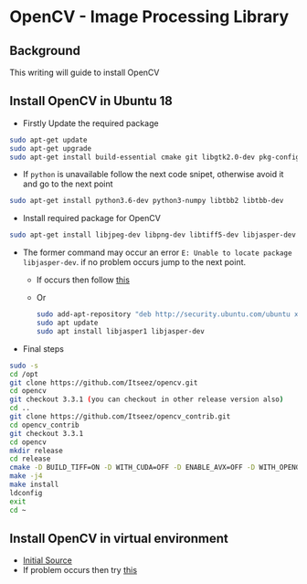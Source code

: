 OpenCV - Image Processing Library
=================================

## Background

This writing will guide to install OpenCV

## Install OpenCV in Ubuntu 18

- Firstly Update the required package

```sh
sudo apt-get update
sudo apt-get upgrade
sudo apt-get install build-essential cmake git libgtk2.0-dev pkg-config libavcodec-dev libavformat-dev libswscale-dev
```

- If `python` is unavailable follow the next code snipet, otherwise avoid it and go to the next point

```sh
sudo apt-get install python3.6-dev python3-numpy libtbb2 libtbb-dev
```
- Install required package for OpenCV

```sh
sudo apt-get install libjpeg-dev libpng-dev libtiff5-dev libjasper-dev libdc1394-22-dev libeigen3-dev libtheora-dev libvorbis-dev libxvidcore-dev libx264-dev sphinx-common libtbb-dev yasm libfaac-dev libopencore-amrnb-dev libopencore-amrwb-dev libopenexr-dev libgstreamer-plugins-base1.0-dev libavutil-dev libavfilter-dev libavresample-dev
```

- The former command may occur an error `E: Unable to locate package libjasper-dev`. if no problem occurs jump to the next point.
    - If occurs then follow [this](https://stackoverflow.com/questions/43484357/opencv-in-ubuntu-17-04/43507858)

    - Or
        ```sh
        sudo add-apt-repository "deb http://security.ubuntu.com/ubuntu xenial-security main"
        sudo apt update
        sudo apt install libjasper1 libjasper-dev
        ```

- Final steps
```sh
sudo -s
cd /opt
git clone https://github.com/Itseez/opencv.git
cd opencv
git checkout 3.3.1 (you can checkout in other release version also)
cd ..
git clone https://github.com/Itseez/opencv_contrib.git
cd opencv_contrib
git checkout 3.3.1
cd opencv
mkdir release
cd release
cmake -D BUILD_TIFF=ON -D WITH_CUDA=OFF -D ENABLE_AVX=OFF -D WITH_OPENGL=OFF -D WITH_OPENCL=OFF -D WITH_IPP=OFF -D WITH_TBB=ON -D BUILD_TBB=ON -D WITH_EIGEN=OFF -D WITH_V4L=OFF -D WITH_VTK=OFF -D BUILD_TESTS=OFF -D BUILD_PERF_TESTS=OFF -D CMAKE_BUILD_TYPE=RELEASE -D CMAKE_INSTALL_PREFIX=/usr/local -D OPENCV_EXTRA_MODULES_PATH=/opt/opencv_contrib/modules /opt/opencv/
make -j4
make install
ldconfig
exit
cd ~
```


## Install OpenCV in virtual environment

- [Initial Source](https://www.pyimagesearch.com/2018/09/19/pip-install-opencv/)
- If problem occurs then try [this](/https://github.com/ContinuumIO/anaconda-issues/issues/9601
)
